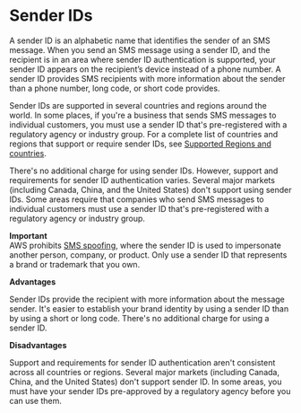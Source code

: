 # Sender IDs<a name="channels-sms-originating-identities-sender-ids"></a>

A sender ID is an alphabetic name that identifies the sender of an SMS message\. When you send an SMS message using a sender ID, and the recipient is in an area where sender ID authentication is supported, your sender ID appears on the recipient’s device instead of a phone number\. A sender ID provides SMS recipients with more information about the sender than a phone number, long code, or short code provides\.



Sender IDs are supported in several countries and regions around the world\. In some places, if you're a business that sends SMS messages to individual customers, you must use a sender ID that's pre\-registered with a regulatory agency or industry group\. For a complete list of countries and regions that support or require sender IDs, see [Supported Regions and countries](sns-supported-regions-countries.md)\.

There's no additional charge for using sender IDs\. However, support and requirements for sender ID authentication varies\. Several major markets \(including Canada, China, and the United States\) don't support using sender IDs\. Some areas require that companies who send SMS messages to individual customers must use a sender ID that's pre\-registered with a regulatory agency or industry group\.

**Important**  
AWS prohibits [SMS spoofing](https://en.wikipedia.org/wiki/SMS_spoofing), where the sender ID is used to impersonate another person, company, or product\. Only use a sender ID that represents a brand or trademark that you own\.

**Advantages**

Sender IDs provide the recipient with more information about the message sender\. It's easier to establish your brand identity by using a sender ID than by using a short or long code\. There's no additional charge for using a sender ID\. 

**Disadvantages**

Support and requirements for sender ID authentication aren't consistent across all countries or regions\. Several major markets \(including Canada, China, and the United States\) don't support sender ID\. In some areas, you must have your sender IDs pre\-approved by a regulatory agency before you can use them\.